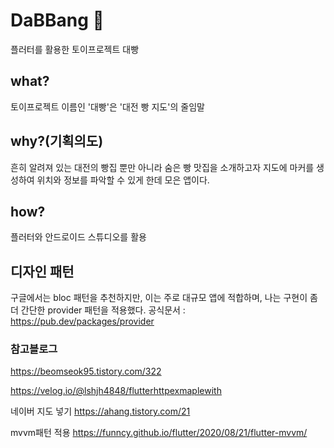 # DaBBang 🍞
플러터를 활용한 토이프로젝트 대빵 


## what?
토이프로젝트 이름인 '대빵'은 '대전 빵 지도'의 줄임말


## why?(기획의도)
흔히 알려져 있는 대전의 빵집 뿐만 아니라 숨은 빵 맛집을 소개하고자 지도에 마커를 생성하여 위치와 정보를 파악할 수 있게 한데 모은 앱이다.


## how?
 플러터와 안드로이드 스튜디오를 활용
 
 
## 디자인 패턴
 구글에서는 bloc 패턴을 추천하지만, 이는 주로 대규모 앱에 적합하며, 나는 구현이 좀 더 간단한 provider 패턴을 적용했다.
 공식문서 : https://pub.dev/packages/provider


### 참고블로그

https://beomseok95.tistory.com/322

https://velog.io/@lshjh4848/flutterhttpexmaplewith

네이버 지도 넣기
https://ahang.tistory.com/21

mvvm패턴 적용
https://funncy.github.io/flutter/2020/08/21/flutter-mvvm/

